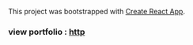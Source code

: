 This project was bootstrapped with [Create React App](https://github.com/facebook/create-react-app).

### view portfolio : [http](https://lkochar19.github.io/react-portfolio/)
